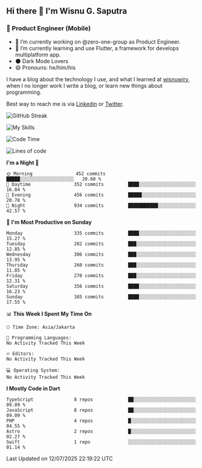 ## Hi there 👋 I'm Wisnu G. Saputra

### :mobile_phone_off: Product Engineer (Mobile)

- 🔭 I’m currently working on @zero-one-group as Product Engineer.
- 🌱 I’m currently learning and use Flutter, a framework for develops multiplatform app.
- 🌑 Dark Mode Lovers
- 😄 Pronouns: he/him/his

I have a blog about the technology I use, and what I learned at [wisnuwiry](https://wisnuwiry.space/), when I no longer work I write a blog, or learn new things about programming.

Best way to reach me is via [Linkedin](https://www.linkedin.com/in/wisnu-saputra/) or [Twitter](https://twitter.com/wisnuwiry).

![GitHub Streak](https://streak-stats.demolab.com?user=wisnuwiry&theme=dark&hide_border=true)

![My Skills](https://skillicons.dev/icons?i=dart,flutter,kotlin,swift,go,js,css,neovim,git,linux&perline=5)

<!--START_SECTION:waka-->
![Code Time](http://img.shields.io/badge/Code%20Time-1%2C974%20hrs%2057%20mins-blue)

![Lines of code](https://img.shields.io/badge/From%20Hello%20World%20I%27ve%20Written-2.6%20million%20lines%20of%20code-blue)

**I'm a Night 🦉** 

```text
🌞 Morning                452 commits         █████░░░░░░░░░░░░░░░░░░░░   20.60 % 
🌆 Daytime                352 commits         ████░░░░░░░░░░░░░░░░░░░░░   16.04 % 
🌃 Evening                456 commits         █████░░░░░░░░░░░░░░░░░░░░   20.78 % 
🌙 Night                  934 commits         ███████████░░░░░░░░░░░░░░   42.57 % 
```
📅 **I'm Most Productive on Sunday** 

```text
Monday                   335 commits         ████░░░░░░░░░░░░░░░░░░░░░   15.27 % 
Tuesday                  282 commits         ███░░░░░░░░░░░░░░░░░░░░░░   12.85 % 
Wednesday                306 commits         ███░░░░░░░░░░░░░░░░░░░░░░   13.95 % 
Thursday                 260 commits         ███░░░░░░░░░░░░░░░░░░░░░░   11.85 % 
Friday                   270 commits         ███░░░░░░░░░░░░░░░░░░░░░░   12.31 % 
Saturday                 356 commits         ████░░░░░░░░░░░░░░░░░░░░░   16.23 % 
Sunday                   385 commits         ████░░░░░░░░░░░░░░░░░░░░░   17.55 % 
```


📊 **This Week I Spent My Time On** 

```text
🕑︎ Time Zone: Asia/Jakarta

💬 Programming Languages: 
No Activity Tracked This Week

🔥 Editors: 
No Activity Tracked This Week

💻 Operating System: 
No Activity Tracked This Week
```

**I Mostly Code in Dart** 

```text
TypeScript               8 repos             ██░░░░░░░░░░░░░░░░░░░░░░░   09.09 % 
JavaScript               8 repos             ██░░░░░░░░░░░░░░░░░░░░░░░   09.09 % 
PHP                      4 repos             █░░░░░░░░░░░░░░░░░░░░░░░░   04.55 % 
Astro                    2 repos             █░░░░░░░░░░░░░░░░░░░░░░░░   02.27 % 
Swift                    1 repo              ░░░░░░░░░░░░░░░░░░░░░░░░░   01.14 % 
```




 Last Updated on 12/07/2025 22:19:22 UTC
<!--END_SECTION:waka-->
